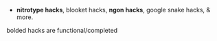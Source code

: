 - **nitrotype hacks**, blooket hacks, **ngon hacks**, google snake hacks, & more.

bolded hacks are functional/completed
